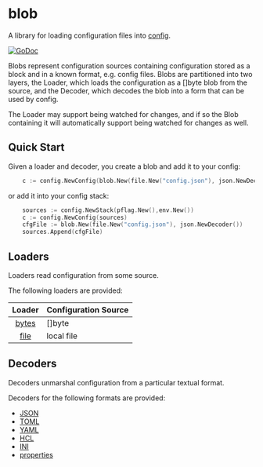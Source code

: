 # blob

A library for loading configuration files into [config](https://github.com/warthog618/config/tree/master).

[![GoDoc](https://godoc.org/github.com/warthog618/config/blob/sar?status.svg)](https://godoc.org/github.com/warthog618/config/blob)

Blobs represent configuration sources containing configuration stored as a block
and in a known format, e.g. config files.  Blobs are partitioned into two
layers, the Loader, which loads the configuration as a []byte blob from the
source, and the Decoder, which decodes the blob into a form that can be used by
config.

The Loader may support being watched for changes, and if so the Blob
containing it will automatically support being watched for changes as well.

## Quick Start

Given a loader and decoder, you create a blob and add it to your config:

```go
    c := config.NewConfig(blob.New(file.New("config.json"), json.NewDecoder()))
```

or add it into your config stack:

```go
    sources := config.NewStack(pflag.New(),env.New())
    c := config.NewConfig(sources)
    cfgFile := blob.New(file.New("config.json"), json.NewDecoder())
    sources.Append(cfgFile)
```

## Loaders

Loaders read configuration from some source.

The following loaders are provided:

Loader | Configuration Source
:-----:| -----
[bytes](https://github.com/warthog618/config/tree/master/blob/loader/bytes) | []byte
[file](https://github.com/warthog618/config/tree/master/blob/loader/file) | local file

## Decoders

Decoders unmarshal configuration from a particular textual format.

Decoders for the following formats are provided:

- [JSON](https://github.com/warthog618/config/tree/master/blob/decoder/json)
- [TOML](https://github.com/warthog618/config/tree/master/blob/decoder/toml)
- [YAML](https://github.com/warthog618/config/tree/master/blob/decoder/yaml)
- [HCL](https://github.com/warthog618/config/tree/master/blob/decoder/hcl)
- [INI](https://github.com/warthog618/config/tree/master/blob/decoder/ini)
- [properties](https://github.com/warthog618/config/tree/master/blob/decoder/properties)
